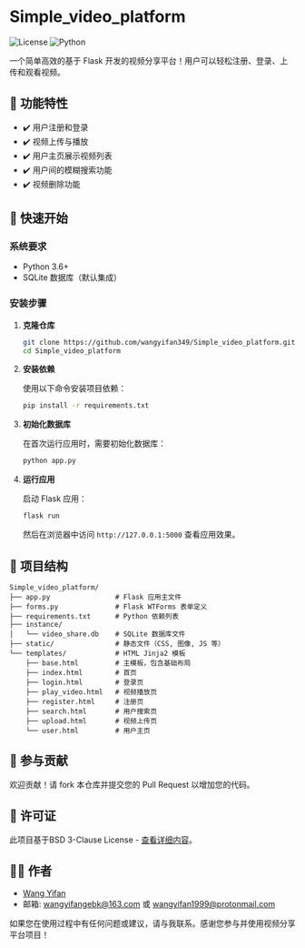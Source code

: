 # Simple_video_platform


![License](https://img.shields.io/badge/license-BSD--3--Clause-blue.svg)
![Python](https://img.shields.io/badge/python-3.6%2B-blue)

一个简单高效的基于 Flask 开发的视频分享平台！用户可以轻松注册、登录、上传和观看视频。

## 🎯 功能特性

- ✔️ 用户注册和登录
- ✔️ 视频上传与播放
- ✔️ 用户主页展示视频列表
- ✔️ 用户间的模糊搜索功能
- ✔️ 视频删除功能

## 🚀 快速开始

### 系统要求

- Python 3.6+
- SQLite 数据库（默认集成）

### 安装步骤

1. **克隆仓库**

   ```bash
   git clone https://github.com/wangyifan349/Simple_video_platform.git
   cd Simple_video_platform
   ```

2. **安装依赖**

   使用以下命令安装项目依赖：

   ```bash
   pip install -r requirements.txt
   ```

3. **初始化数据库**

   在首次运行应用时，需要初始化数据库：

   ```bash
   python app.py
   ```

4. **运行应用**

   启动 Flask 应用：

   ```bash
   flask run
   ```

   然后在浏览器中访问 `http://127.0.0.1:5000` 查看应用效果。

## 📂 项目结构

```plaintext
Simple_video_platform/
├── app.py                # Flask 应用主文件
├── forms.py              # Flask WTForms 表单定义
├── requirements.txt      # Python 依赖列表
├── instance/
│   └── video_share.db    # SQLite 数据库文件
├── static/               # 静态文件（CSS, 图像, JS 等）
└── templates/            # HTML Jinja2 模板
    ├── base.html         # 主模板，包含基础布局
    ├── index.html        # 首页
    ├── login.html        # 登录页
    ├── play_video.html   # 视频播放页
    ├── register.html     # 注册页
    ├── search.html       # 用户搜索页
    ├── upload.html       # 视频上传页
    └── user.html         # 用户主页
```

## 🤝 参与贡献

欢迎贡献！请 fork 本仓库并提交您的 Pull Request 以增加您的代码。

## 📜 许可证

此项目基于BSD 3-Clause License - [查看详细内容](LICENSE)。

## 🙋‍♂️ 作者

- [Wang Yifan](https://github.com/wangyifan349)
- 邮箱: wangyifangebk@163.com 或 wangyifan1999@protonmail.com

如果您在使用过程中有任何问题或建议，请与我联系。感谢您参与并使用视频分享平台项目！
